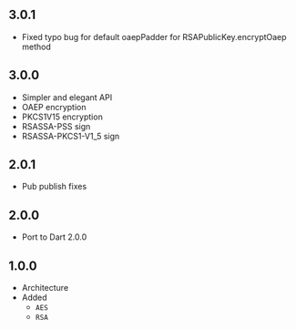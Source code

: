 ## 3.0.1

+ Fixed typo bug for default oaepPadder for RSAPublicKey.encryptOaep method

## 3.0.0

+ Simpler and elegant API
+ OAEP encryption
+ PKCS1V15 encryption
+ RSASSA-PSS sign
+ RSASSA-PKCS1-V1_5 sign 

## 2.0.1

+ Pub publish fixes

## 2.0.0

+ Port to Dart 2.0.0

## 1.0.0

+ Architecture
+ Added
  + `AES`
  + `RSA`
